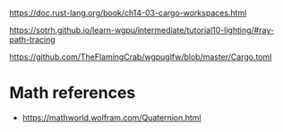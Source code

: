 https://doc.rust-lang.org/book/ch14-03-cargo-workspaces.html

https://sotrh.github.io/learn-wgpu/intermediate/tutorial10-lighting/#ray-path-tracing

https://github.com/TheFlamingCrab/wgpuglfw/blob/master/Cargo.toml

# Math references
- https://mathworld.wolfram.com/Quaternion.html